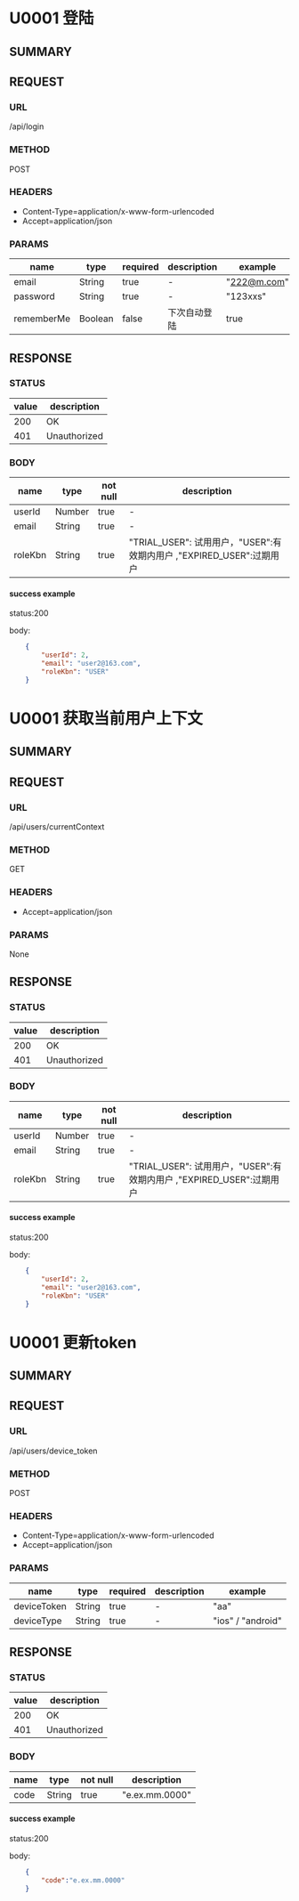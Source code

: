 # U0001 登陆

## SUMMARY


## REQUEST

### URL
/api/login

### METHOD

POST

### HEADERS

* Content-Type=application/x-www-form-urlencoded
* Accept=application/json

### PARAMS

| name | type | required | description | example |
|----- | -----| ----- | ----- | -----|
| email | String | true | - | "222@m.com" |
| password | String | true | - | "123xxs" |
| rememberMe | Boolean | false | 下次自动登陆 | true |

## RESPONSE

### STATUS

| value | description |
| ----- | -----|
| 200 | OK |
| 401 |Unauthorized |

### BODY

| name | type  | not null | description |
| ----- | -----| ----- | ----- |
| userId | Number | true |  -  |
| email | String | true |  -  |
| roleKbn | String | true | "TRIAL_USER": 试用用户，"USER":有效期内用户 ,"EXPIRED_USER":过期用户 |

#### success example

status:200

body:
```json
    {
        "userId": 2,
        "email": "user2@163.com",
        "roleKbn": "USER"
    }
```

# U0001 获取当前用户上下文

## SUMMARY


## REQUEST

### URL
/api/users/currentContext

### METHOD

GET

### HEADERS

* Accept=application/json

### PARAMS

None

## RESPONSE

### STATUS

| value | description |
| ----- | -----|
| 200 | OK |
| 401 |Unauthorized |

### BODY

| name | type  | not null | description |
| ----- | -----| ----- | ----- |
| userId | Number | true |  -  |
| email | String | true |  -  |
| roleKbn | String | true | "TRIAL_USER": 试用用户，"USER":有效期内用户 ,"EXPIRED_USER":过期用户 |

#### success example

status:200

body:
```json
    {
        "userId": 2,
        "email": "user2@163.com",
        "roleKbn": "USER"
    }
```

# U0001 更新token
## SUMMARY

## REQUEST

### URL
/api/users/device_token

### METHOD

POST

### HEADERS

* Content-Type=application/x-www-form-urlencoded
* Accept=application/json

### PARAMS

| name | type | required | description | example |
|----- | -----| ----- | ----- | -----|
| deviceToken | String | true | - | "aa" |
| deviceType | String | true | - |   "ios" / "android"  |

## RESPONSE

### STATUS

| value | description |
| ----- | -----|
| 200 | OK |
| 401 |Unauthorized |

### BODY

| name | type  | not null | description |
| ----- | -----| ----- | ----- |
| code | String | true | "e.ex.mm.0000" |

#### success example

status:200

body:
```json
    {
        "code":"e.ex.mm.0000"
    }
```
